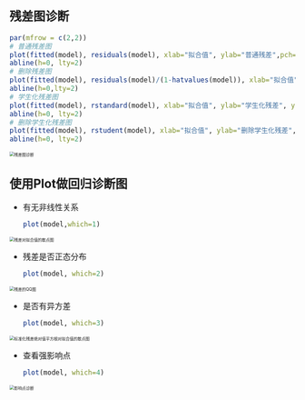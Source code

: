 ## 残差图诊断

```R
par(mfrow = c(2,2))
# 普通残差图
plot(fitted(model), residuals(model), xlab="拟合值", ylab="普通残差",pch=19)  
abline(h=0, lty=2)
# 删除残差图
plot(fitted(model), residuals(model)/(1-hatvalues(model)), xlab="拟合值", ylab="删除残差", pch=19)   
abline(h=0,lty=2)
# 学生化残差图
plot(fitted(model), rstandard(model), xlab="拟合值", ylab="学生化残差", ylim=c(-3.5,3.5), pch=19)  
abline(h=0, lty=2)
# 删除学生化残差图
plot(fitted(model), rstudent(model), xlab="拟合值", ylab="删除学生化残差", ylim=c(-3.5,3.5), pch=19)   
abline(h=0, lty=2)
```

<img src="https://euclid-picgo.oss-cn-shenzhen.aliyuncs.com/image/202211271750486.png" alt="残差图诊断" style="zoom:50%;" />

## 使用Plot做回归诊断图

- 有无非线性关系

    ```R
    plot(model,which=1)
    ```

<img src="https://euclid-picgo.oss-cn-shenzhen.aliyuncs.com/image/202211271752665.png" alt="残差对拟合值的散点图" style="zoom:50%;" />

- 残差是否正态分布

    ```R
    plot(model, which=2)
    ```

<img src="https://euclid-picgo.oss-cn-shenzhen.aliyuncs.com/image/202211271753264.png" alt="残差的QQ图" style="zoom:50%;" />

- 是否有异方差

    ```R
    plot(model, which=3)
    ```

<img src="https://euclid-picgo.oss-cn-shenzhen.aliyuncs.com/image/202211271755700.png" alt="标准化残差绝对值平方根对拟合值的散点图" style="zoom:50%;" />

- 查看强影响点

    ```R
    plot(model, which=4)
    ```

<img src="https://euclid-picgo.oss-cn-shenzhen.aliyuncs.com/image/202211271756565.png" alt="影响点诊断" style="zoom:50%;" />